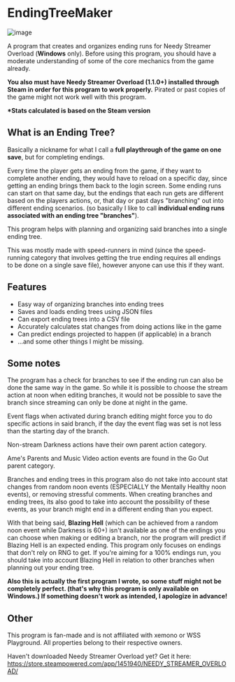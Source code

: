 
# EndingTreeMaker


![image](https://github.com/amazeedaizee/EndingTreeMaker/assets/131136866/f4687aa4-4dbe-40da-b5c7-f40e6664f7f5)

A program that creates and organizes ending runs for Needy Streamer Overload \(**Windows** only\).
Before using this program, you should have a moderate understanding of some of the core mechanics from the game already.

**You also must have Needy Streamer Overload (1.1.0+) installed through Steam in order for this program to work properly.**
Pirated or past copies of the game might not work well with this program.

**\*Stats calculated is based on the Steam version**

## What is an Ending Tree?

Basically a nickname for what I call a **full playthrough of the game on one save**, but for completing endings.

Every time the player gets an ending from the game, if they want to complete another ending, they would have to reload on a specific day, since getting an ending brings them back to the login screen. Some ending runs can start on that same day, but the endings that each run gets are different based on the players actions, or, that day or past days "branching" out into different ending scenarios. (so basically I like to call **individual ending runs associated with an ending tree "branches"**).

This program helps with planning and organizing said branches into a single ending tree.

This was mostly made with speed-runners in mind (since the speed-running category that involves getting the true ending requires all endings to be done on a single save file), however anyone can use this if they want.

## Features

- Easy way of organizing branches into ending trees
- Saves and loads ending trees using JSON files
- Can export ending trees into a CSV file
- Accurately calculates stat changes from doing actions like in the game
- Can predict endings projected to happen (if applicable) in a branch
- ...and some other things I might be missing.

## Some notes

The program has a check for branches to see if the ending run can also be done the same way in the game. So while it is possible to choose the stream action at noon when editing branches, it would not be possible to save the branch since streaming can only be done at night in the game.

Event flags when activated during branch editing might force you to do specific actions in said branch, if the day the event flag was set is not less than the starting day of the branch.

Non-stream Darkness actions have their own parent action category.

Ame's Parents and Music Video action events are found in the Go Out parent category. 

Branches and ending trees in this program also do not take into account stat changes from random noon events \(ESPECIALLY the Mentally Healthy noon events\), or removing stressful comments. When creating branches and ending trees, its also good to take into account the possibility of these events, as your branch might end in a different ending than you expect. 

With that being said, **Blazing Hell** (which can be achieved from a random noon event while Darkness is 60+) isn't available as one of the endings you can choose when making or editing a branch, nor the program will predict if Blazing Hell is an expected ending. This program only focuses on endings that don't rely on RNG to get. If you're aiming for a 100% endings run, you should take into account Blazing Hell in relation to other branches when planning out your ending tree.

**Also this is actually the first program I wrote, so some stuff might not be completely perfect. (that's why this program is only available on Windows.) If something doesn't work as intended, I apologize in advance!**

## Other

This program is fan-made and is not affiliated with xemono or WSS Playground.  All properties belong to their respective owners.

Haven't downloaded Needy Streamer Overload yet? Get it here: https://store.steampowered.com/app/1451940/NEEDY_STREAMER_OVERLOAD/
